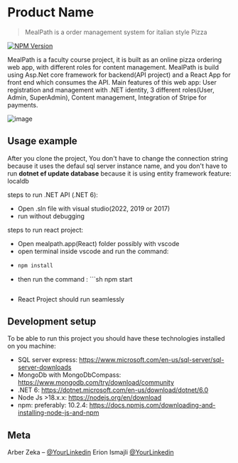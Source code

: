 # Product Name
> MealPath is a order management system for italian style Pizza

[![NPM Version][npm-image]][npm-url]

MealPath is a faculty course project, it is built as an online pizza ordering web app, with different roles for content management.
MealPath is build using Asp.Net core framework for backend(API project) and a React App for front end which consumes the API.
Main features of this web app: User registration and management with .NET identity, 3 different roles(User, Admin, SuperAdmin), Content management,
Integration of Stripe for payments.


![image](https://github.com/ArberZe/MealPath.OrderManagement/assets/67877624/f7809015-da9e-4284-9839-2bfac7709077)


## Usage example

After you clone the project,
You don't have to change the connection string because it uses the defaul sql server instance name, 
and you don't have to run **dotnet ef update database** because it is using entity framework feature: localdb 

steps to run .NET API (.NET 6):
- Open .sln file with visual studio(2022, 2019 or 2017)
- run without debugging

steps to run react project:
- Open mealpath.app(React) folder possibly with vscode
- open terminal inside vscode and run the command:
- ```sh
  npm install
  ```
- then run the command : ```sh
  npm start
  ```
- React Project should run seamlessly


## Development setup

To be able to run this project you should have these technologies installed on you machine:
- SQL server express: https://www.microsoft.com/en-us/sql-server/sql-server-downloads
- MongoDb with MongoDbCompass: https://www.mongodb.com/try/download/community
- .NET 6: https://dotnet.microsoft.com/en-us/download/dotnet/6.0
- Node Js >18.x.x: https://nodejs.org/en/download
- npm: preferably: 10.2.4: https://docs.npmjs.com/downloading-and-installing-node-js-and-npm
## Meta

Arber Zeka – [@YourLinkedin](https://www.linkedin.com/in/arber-zeka-742452220/) 
Erion Ismajli [@YourLinkedin](https://www.linkedin.com/in/erion-ismajli/)

<!-- Markdown link & img dfn's -->
[npm-image]: https://img.shields.io/npm/v/datadog-metrics.svg?style=flat-square
[npm-url]: https://npmjs.org/package/datadog-metrics
[npm-downloads]: https://img.shields.io/npm/dm/datadog-metrics.svg?style=flat-square
